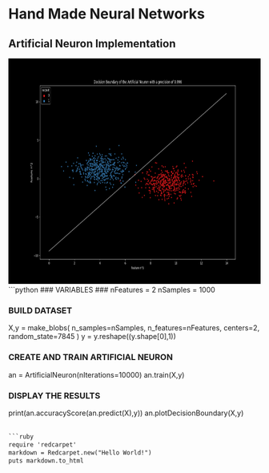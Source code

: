 # Hand Made Neural Networks
## Artificial Neuron Implementation
<img src="https://github.com/arthurbabin/NeuralNetwork/blob/main/images/AN_decisionBoundary.png?raw=true" width="800" height="450"/>
```python
### VARIABLES ###
nFeatures = 2
nSamples = 1000

### BUILD DATASET
X,y = make_blobs(
        n_samples=nSamples, 
        n_features=nFeatures, 
        centers=2,
        random_state=7845
        )
y = y.reshape((y.shape[0],1))

### CREATE AND TRAIN ARTIFICIAL NEURON
an = ArtificialNeuron(nIterations=10000)
an.train(X,y)

### DISPLAY THE RESULTS 
print(an.accuracyScore(an.predict(X),y))
an.plotDecisionBoundary(X,y)
```

```ruby
require 'redcarpet'
markdown = Redcarpet.new("Hello World!")
puts markdown.to_html
```

